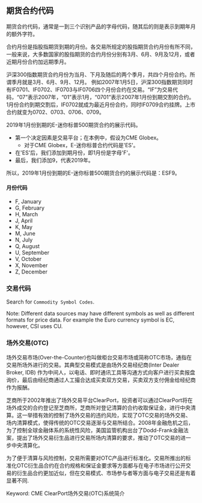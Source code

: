 
## 期货合约代码

期货合约代码，通常是一到三个识别产品的字母代码，随其后的则是表示到期年月的额外字符。

合约月份是指股指期货到期的月份。各交易所规定的股指期货合约月份有所不同，一般来说，大多数国家的股指期货的合约月份分别有3月、6月、9月及12月，或者近期月份合约加远期季月。

沪深300指数期货合约月份为当月、下月及随后的两个季月，共四个月份合约。所谓季月就是3月、6月、9月、12月。
例如2007年1月5日，沪深300指数期货同时有IF0701、IF0702、IF0703与IF0706四个月份合约在交易。“IF”为交易代码，“07”表示2007年，“01”表示1月，“0701”表示2007年1月份到期交割的合约。1月份合约到期交割后，IF0702就成为最近月份合约，同时IF0709合约挂牌。上市合约就变为0702、0703、0706、0709。

2019年1月份到期的E-迷你标普500期货合约的展示代码。

- 第一个决定因素是交易平台；在本例中，假设为CME Globex。
  - 对于CME Globex，E-迷你标普合约代码是'ES'。
- 在'ES'后，我们添加到期月份，即1月份是字母'F'。
- 最后，我们添加9，代表2019年。

所以，2019年1月份到期的E-迷你标普500期货合约的展示代码是：ESF9。

#### 月份代码

- F, January
- G, February
- H, March
- J, April
- K, May
- M, June
- N, July
- Q, August
- U, September
- V, October
- X, November
- Z, December

### 交易代码

Search for `Commodity Symbol Codes`.

Note: Different data sources may have different symbols as well as different formats for price data. 
For example the Euro currency symbol is EC, however, CSI uses CU.

### 场外交易(OTC)

场外交易市场(Over-the-Counter)也叫做柜台交易市场或简称OTC市场，通指在交易所场外进行的交易。其典型交易模式是由场外交易经纪商(Inter Dealer Broker, IDB) 作为中间人，以电话、即时通讯工具等沟通方式向客户进行买卖报盘询价，最后由经纪商通过人工撮合达成买卖双方交易，买卖双方支付佣金给经纪商作为报酬。

芝商所于2002年推出了场外交易平台ClearPort，投资者可以通过ClearPort将在场外成交的合约登记至芝商所，芝商所对登记清算的合约收取保证金，进行中央清算。这一举措有效的控制了场外交易的违约风险，实现了OTC交易的场外交易、场内清算模式，使得传统的OTC交易逐渐与交易所结合。2008年金融危机之后，为了控制全球金融体系的系统性风险，美国监管机构出台了Dodd-Frank金融法案，提出了场外交易衍生品进行交易所场内清算的要求，推动了OTC交易的进一步中央清算化。

为了便于清算与风险控制，交易所需要对OTC产品进行标准化。交易所推出的标准化OTC衍生品合约在合约规格和保证金要求等方面都与在电子市场进行公开交易的衍生品合约更加近似，但在交易模式、市场参与者等方面与电子交易还是有着显著不同.

Keyword: CME ClearPort场外交易(OTC)系统简介
